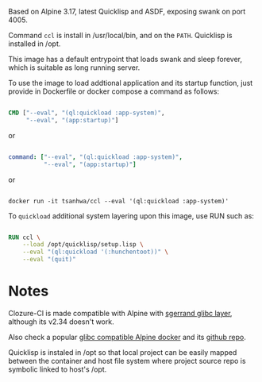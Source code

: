 Based on Alpine 3.17, latest Quicklisp and ASDF, exposing swank on port 4005.

Command `ccl` is install in /usr/local/bin, and on the `PATH`.
Quicklisp is installed in /opt.

This image has a default entrypoint that loads swank and sleep forever,
which is suitable as long running server.

To use the image to load addtional application and its startup function,
just provide in Dockerfile or docker compose a command as follows:

``` dockerfile

CMD ["--eval", "(ql:quickload :app-system)",
     "--eval", "(app:startup)"]

```
or

``` yaml

command: ["--eval", "(ql:quickload :app-system)",
          "--eval", "(app:startup)"]

```
or

``` shell

docker run -it tsanhwa/ccl --eval '(ql:quickload :app-system)'

```

To `quickload` additional system layering upon this image, use RUN such as:

``` dockerfile

RUN ccl \
    --load /opt/quicklisp/setup.lisp \
    --eval "(ql:quickload '(:hunchentoot))" \
    --eval "(quit)"

```

Notes
======

Clozure-Cl is made compatible with Alpine with [sgerrand glibc layer][1],
although its v2.34 doesn't work.

Also check a popular [glibc compatible Alpine docker][2] and its
[github repo][3].

Quicklisp is instaled in /opt so that local project can be easily mapped
between the container and host file system where project source repo is
symbolic linked to host's /opt.

[1]: https://github.com/sgerrand/alpine-pkg-glibc
[2]: https://hub.docker.com/r/frolvlad/alpine-glibc/
[3]: ttps://github.com/Docker-Hub-frolvlad/docker-alpine-glibc/
